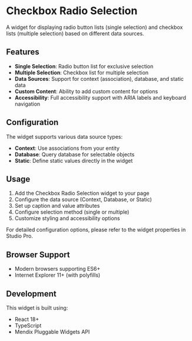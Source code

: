 # Checkbox Radio Selection

A widget for displaying radio button lists (single selection) and checkbox lists (multiple selection) based on different data sources.

## Features

- **Single Selection**: Radio button list for exclusive selection
- **Multiple Selection**: Checkbox list for multiple selection
- **Data Sources**: Support for context (association), database, and static data
- **Custom Content**: Ability to add custom content for options
- **Accessibility**: Full accessibility support with ARIA labels and keyboard navigation

## Configuration

The widget supports various data source types:

- **Context**: Use associations from your entity
- **Database**: Query database for selectable objects
- **Static**: Define static values directly in the widget

## Usage

1. Add the Checkbox Radio Selection widget to your page
2. Configure the data source (Context, Database, or Static)
3. Set up caption and value attributes
4. Configure selection method (single or multiple)
5. Customize styling and accessibility options

For detailed configuration options, please refer to the widget properties in Studio Pro.

## Browser Support

- Modern browsers supporting ES6+
- Internet Explorer 11+ (with polyfills)

## Development

This widget is built using:

- React 18+
- TypeScript
- Mendix Pluggable Widgets API
